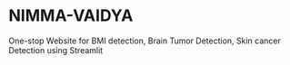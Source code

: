 # NIMMA-VAIDYA
One-stop Website for BMI detection, Brain Tumor Detection, Skin cancer Detection using Streamlit
